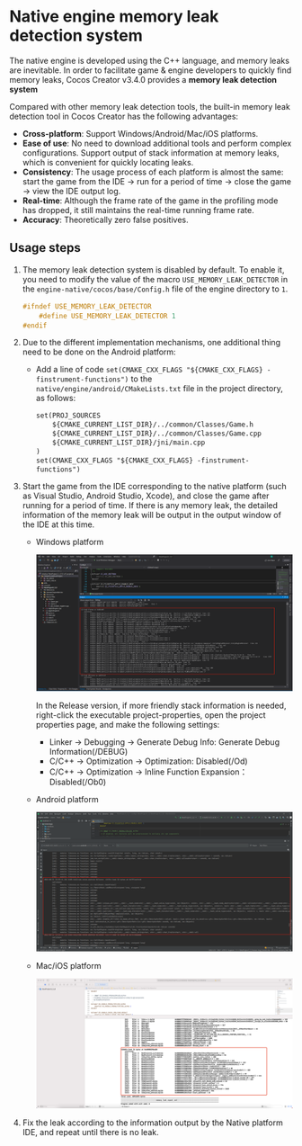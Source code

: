 # Native engine memory leak detection system

The native engine is developed using the C++ language, and memory leaks are inevitable. In order to facilitate game & engine developers to quickly find memory leaks, Cocos Creator v3.4.0 provides a **memory leak detection system**

Compared with other memory leak detection tools, the built-in memory leak detection tool in Cocos Creator has the following advantages:

- **Cross-platform**: Support Windows/Android/Mac/iOS platforms.
- **Ease of use**: No need to download additional tools and perform complex configurations. Support output of stack information at memory leaks, which is convenient for quickly locating leaks.
- **Consistency**: The usage process of each platform is almost the same: start the game from the IDE -> run for a period of time -> close the game -> view the IDE output log.
- **Real-time**: Although the frame rate of the game in the profiling mode has dropped, it still maintains the real-time running frame rate.
- **Accuracy**: Theoretically zero false positives.

## Usage steps

1.  The memory leak detection system is disabled by default. To enable it, you need to modify the value of the macro `USE_MEMORY_LEAK_DETECTOR` in the `engine-native/cocos/base/Config.h` file of the engine directory to `1`.
    ```c++
    #ifndef USE_MEMORY_LEAK_DETECTOR
        #define USE_MEMORY_LEAK_DETECTOR 1
    #endif
    ```

2. Due to the different implementation mechanisms, one additional thing need to be done on the Android platform:

    - Add a line of code `set(CMAKE_CXX_FLAGS "${CMAKE_CXX_FLAGS} -finstrument-functions")` to the `native/engine/android/CMakeLists.txt` file in the project directory, as follows:
        ```
        set(PROJ_SOURCES
            ${CMAKE_CURRENT_LIST_DIR}/../common/Classes/Game.h
            ${CMAKE_CURRENT_LIST_DIR}/../common/Classes/Game.cpp
            ${CMAKE_CURRENT_LIST_DIR}/jni/main.cpp
        )
        set(CMAKE_CXX_FLAGS "${CMAKE_CXX_FLAGS} -finstrument-functions")
        ```

3. Start the game from the IDE corresponding to the native platform (such as Visual Studio, Android Studio, Xcode), and close the game after running for a period of time. If there is any memory leak, the detailed information of the memory leak will be output in the output window of the IDE at this time.

    - Windows platform

      ![visual studio](./memory-leak-detector/visualstudio.png)

      In the Release version, if more friendly stack information is needed, right-click the executable project-properties, open the project properties page, and make the following settings:

        - Linker -> Debugging -> Generate Debug Info: Generate Debug Information(/DEBUG)
        - C/C++ -> Optimization -> Optimization: Disabled(/Od)
        - C/C++ -> Optimization -> Inline Function Expansion：Disabled(/Ob0)
        
    - Android platform

      ![android studio](./memory-leak-detector/androidstudio.png)

    - Mac/iOS platform
    
      ![xcode](./memory-leak-detector/xcode.png)

4. Fix the leak according to the information output by the Native platform IDE, and repeat until there is no leak.

